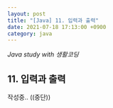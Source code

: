 ```yaml
---
layout: post
title: "[Java] 11. 입력과 출력"
date: 2021-07-18 17:13:00 +0900
category: java
---
```


*Java study with 생활코딩*
<br/>
## 11. 입력과 출력

작성중..
((중단))